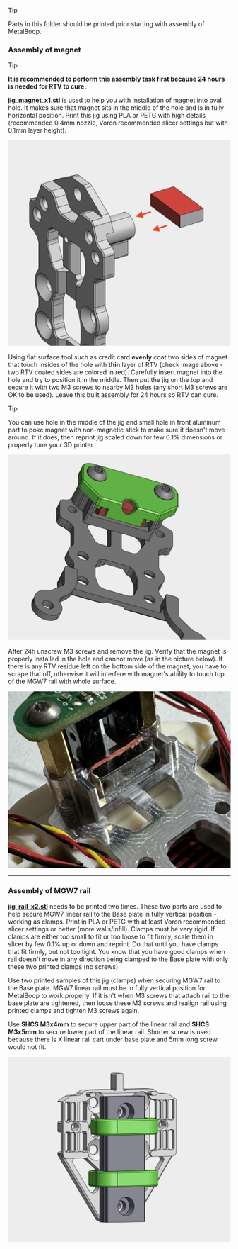 > [!TIP]
> Parts in this folder should be printed prior starting with assembly of MetalBoop.

### Assembly of magnet

> [!TIP]
> **It is recommended to perform this assembly task first because 24 hours is needed for RTV to cure.**

[**jig_magnet_x1.stl**](./jig_magnet_x1.stl) is used to help you with installation of magnet into oval hole. It makes sure that magnet sits in the middle of the hole and is in fully horizontal position. Print this jig using PLA or PETG with high details (recommended 0.4mm nozzle, Voron recommended slicer settings but with 0.1mm layer height).

![Magnet-RTV-Coat](../../imgs/assembly/magnet_rtv_coat.png)

Using flat surface tool such as credit card **evenly** coat two sides of magnet that touch insides of the hole with **thin** layer of RTV (check image above - two RTV coated sides are colored in red). Carefully insert magnet into the hole and try to position it in the middle. Then put the jig on the top and secure it with two M3 screws to nearby M3 holes (any short M3 screws are OK to be used). Leave this built assembly for 24 hours so RTV can cure.

> [!TIP]
> You can use hole in the middle of the jig and small hole in front aluminum part to poke magnet with non-magnetic stick to make sure it doesn't move around. If it does, then reprint jig scaled down for few 0.1% dimensions or properly tune your 3D printer.

![Magnet-Jig](../../imgs/assembly/magnet_jig.png)

After 24h unscrew M3 screws and remove the jig. Verify that the magnet is properly installed in the hole and cannot move (as in the picture below). If there is any RTV residue left on the bottom side of the magnet, you have to scrape that off, otherwise it will interfere with magnet's ability to touch top of the MGW7 rail with whole surface.

![Magnet-Assembled](../../imgs/assembly/magnet_assembled.jpeg)

---

### Assembly of MGW7 rail

[**jig_rail_x2.stl**](./jig_rail_x2.stl) needs to be printed two times. These two parts are used to help secure MGW7 linear rail to the Base plate in fully vertical position - working as clamps. Print in PLA or PETG with at least Voron recommended slicer settings or better (more walls/infill). Clamps must be very rigid. If clamps are either too small to fit or too loose to fit firmly, scale them in slicer by few 0.1% up or down and reprint. Do that until you have clamps that fit firmly, but not too tight. You know that you have good clamps when rail doesn't move in any direction being clamped to the Base plate with only these two printed clamps (no screws).

Use two printed samples of this jig (clamps) when securing MGW7 rail to the Base plate. MGW7 linear rail must be in fully vertical position for MetalBoop to work properly. If it isn't when M3 screws that attach rail to the base plate are tightened, then loose these M3 screws and realign rail using printed clamps and tighten M3 screws again.

Use **SHCS M3x4mm** to secure upper part of the linear rail and **SHCS M3x5mm** to secure lower part of the linear rail. Shorter screw is used because there is X linear rail cart under base plate and 5mm long screw would not fit.

![Rail-Jig](../../imgs/assembly/rail_jig.png)

